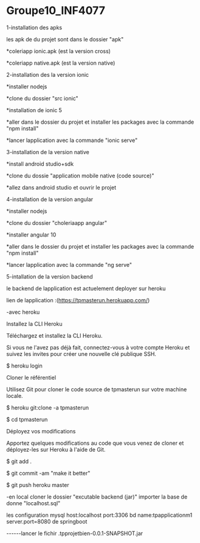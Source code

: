 # Groupe10_INF4077

1-installation des apks 

les apk de du projet sont dans le dossier "apk" 

*coleriapp ionic.apk (est la version cross)

*coleriapp native.apk (est la version native)

2-installation des la version ionic

*installer nodejs

*clone du dossier "src ionic"

*installation de ionic 5

*aller dans le dossier du projet et installer les packages avec la commande "npm install"

*lancer lapplication avec la commande "ionic serve"

3-installation de la version native

*install android studio+sdk 

*clone du dossie "application mobile native (code source)"

*allez dans android studio et ouvrir le projet 

4-installation de la version angular 

*installer nodejs

*clone du dossier "choleriaapp angular"

*installer angular 10

*aller dans le dossier du projet et installer les packages avec la commande "npm install"

*lancer lapplication avec la commande "ng serve"

5-intallation de la version backend

le backend de lapplication est actuelement deployer sur heroku  

lien de lapplication :(https://tpmasterun.herokuapp.com/)

-avec heroku

Installez la CLI Heroku

Téléchargez et installez la CLI Heroku.

Si vous ne l'avez pas déjà fait, connectez-vous à votre compte Heroku et suivez les invites pour créer une nouvelle clé publique SSH.

 $ heroku login
 
 Cloner le référentiel

Utilisez Git pour cloner le code source de tpmasterun sur votre machine locale.

$ heroku git:clone -a tpmasterun

$ cd tpmasterun

Déployez vos modifications

Apportez quelques modifications au code que vous venez de cloner et déployez-les sur Heroku à l'aide de Git.

$ git add .

$ git commit -am "make it better"

$ git push heroku master


-en local
cloner le dossier "excutable backend (jar)"
importer la base de donne "localhost.sql"

les configuration mysql
host:localhost
port:3306
bd name:tpapplicationm1
server.port=8080 de springboot

------lancer le fichir .tpprojetbien-0.0.1-SNAPSHOT.jar

